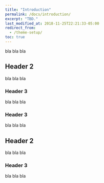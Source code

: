 ```yaml
---
title: "Introduction"
permalink: /docs/introduction/
excerpt: "TBD."
last_modified_at: 2018-11-25T22:21:33-05:00
redirect_from:
  - /theme-setup/
toc: true
---
```


bla bla bla

## Header 2

bla bla bla

### Header 3

bla bla bla

### Header 3

bla bla bla

## Header 2

bla bla bla

### Header 3

bla bla bla